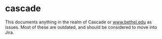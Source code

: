 cascade
=======

This documents anything in the realm of Cascade or www.bethel.edu as issues. Most of these are outdated, and should be considered to move into Jira.
